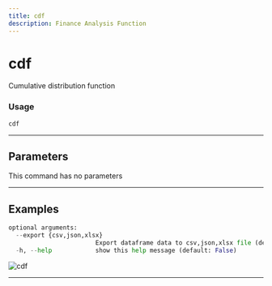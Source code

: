 ```yaml
---
title: cdf
description: Finance Analysis Function
---
```


# cdf

Cumulative distribution function

### Usage

```python
cdf
```

---

## Parameters

This command has no parameters



---

## Examples

```python
optional arguments:
  --export {csv,json,xlsx}
                        Export dataframe data to csv,json,xlsx file (default: )
  -h, --help            show this help message (default: False)
```
![cdf](https://user-images.githubusercontent.com/46355364/154306055-cb3bb1ef-0e61-40c9-bf51-d095bed8dc1b.png)

---
